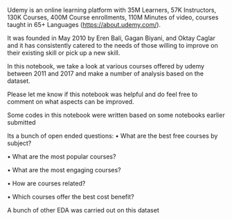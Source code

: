 Udemy is an online learning platform with 35M Learners, 57K Instructors, 130K Courses, 400M Course enrollments, 110M Minutes of video, courses taught in 65+ Languages (https://about.udemy.com/).

It was founded in May 2010 by Eren Bali, Gagan Biyani, and Oktay Caglar and it has consistently catered to the needs of those willing to improve on their existing skill or pick up a new skill.

In this notebook, we take a look at various courses offered by udemy between 2011 and 2017 and make a number of analysis based on the dataset.

Please let me know if this notebook was helpful and do feel free to comment on what aspects can be improved.

Some codes in this notebook were written based on some notebooks earlier submitted

Its a bunch of open ended questions:
• What are the best free courses by subject?

• What are the most popular courses?

• What are the most engaging courses?

• How are courses related?

• Which courses offer the best cost benefit?

A bunch of other EDA  was carried out on this dataset
